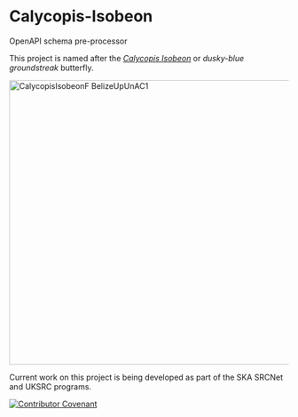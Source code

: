# Calycopis-Isobeon
OpenAPI schema pre-processor

This project is named after the <a href="https://en.wikipedia.org/wiki/Calycopis_isobeon">_Calycopis Isobeon_</a> or _dusky-blue groundstreak_ butterfly.

<a title="Accassidy, CC BY 3.0 &lt;https://creativecommons.org/licenses/by/3.0&gt;, via Wikimedia Commons" href="https://commons.wikimedia.org/wiki/File:CalycopisIsobeonF_BelizeUpUnAC1.jpg"><img width="512" alt="CalycopisIsobeonF BelizeUpUnAC1" src="https://upload.wikimedia.org/wikipedia/commons/thumb/8/89/CalycopisIsobeonF_BelizeUpUnAC1.jpg/512px-CalycopisIsobeonF_BelizeUpUnAC1.jpg?20160511102625"></a>

Current work on this project is being developed as part of the SKA SRCNet and UKSRC programs.

[![Contributor Covenant](https://img.shields.io/badge/Contributor%20Covenant-2.0-4baaaa.svg)](CODE_OF_CONDUCT.md)

